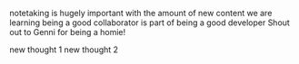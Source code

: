 notetaking is hugely important with the amount of new content we are learning
being a good collaborator is part of being a good developer
Shout out to Genni for being a homie!

new thought 1
new thought 2
